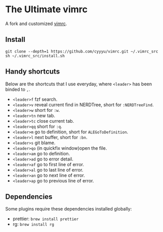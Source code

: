 # The Ultimate vimrc

A fork and customized [vimrc](https://github.com/amix/vimrc.git).

## Install

```
git clone --depth=1 https://github.com/cyyyu/vimrc.git ~/.vimrc_src
sh ~/.vimrc_src/install.sh
```

## Handy shortcuts

Below are the shortcuts that I use everyday, where `<leader>` has been binded to `,`.

* `<leader>f` fzf search.
* `<leader>v` reveal current find in NERDTree, short for `:NERDTreeFind`.
* `<leader>w` short for `:w`.
* `<leader>tn` new tab.
* `<leader>tc` close current tab.
* `<leader>qq` short for `:q`.
* `<leader>m` go to definition, short for `ALEGoToDefinition`.
* `<leader>l` next buffer, short for `:bn`.
* `<leader>s` git blame.
* `<leader>qo` (in quickfix window)open the file.
* `<leader>am` go to definition.
* `<leader>ad` go to error detail.
* `<leader>af` go to first line of error.
* `<leader>al` go to last line of error.
* `<leader>an` go to next line of error.
* `<leader>ap` go to previous line of error.

## Dependencies

Some plugins require these dependencies installed globally:

* prettier: `brew install prettier`
* rg: `brew install rg`
